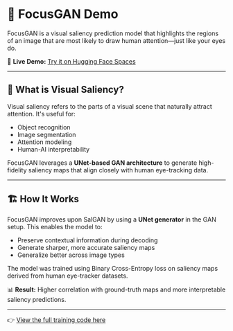# 🧠 FocusGAN Demo

FocusGAN is a visual saliency prediction model that highlights the regions of an image that are most likely to draw human attention—just like your eyes do.

🎯 **Live Demo:** [Try it on Hugging Face Spaces](https://huggingface.co/spaces/SaudF/focusgan-demo)

---

## 📸 What is Visual Saliency?

Visual saliency refers to the parts of a visual scene that naturally attract attention. It's useful for:

- Object recognition
- Image segmentation
- Attention modeling
- Human-AI interpretability

FocusGAN leverages a **UNet-based GAN architecture** to generate high-fidelity saliency maps that align closely with human eye-tracking data.

---

## 🏗️ How It Works

FocusGAN improves upon SalGAN by using a **UNet generator** in the GAN setup. This enables the model to:

- Preserve contextual information during decoding
- Generate sharper, more accurate saliency maps
- Generalize better across image types

The model was trained using Binary Cross-Entropy loss on saliency maps derived from human eye-tracker datasets.

📊 **Result:** Higher correlation with ground-truth maps and more interpretable saliency predictions.

---

👉 [View the full training code here](https://github.com/saudalsulaiman/focusgan)

